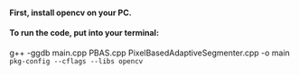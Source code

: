 #### First, install opencv on your PC.

#### To run the code, put into your terminal:
  g++ -ggdb main.cpp PBAS.cpp PixelBasedAdaptiveSegmenter.cpp -o main `pkg-config --cflags --libs opencv`
